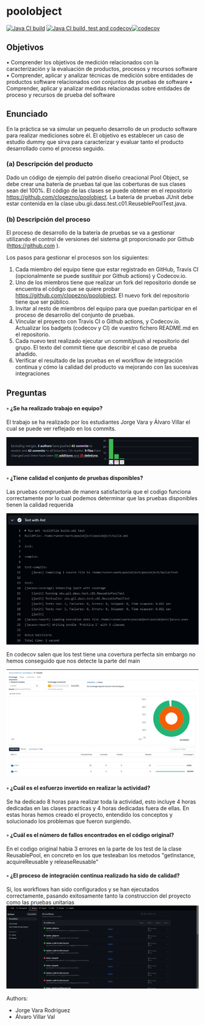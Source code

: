# poolobject
           
[![Java CI build](https://github.com/AlvaroVillarVal/poolobject/actions/workflows/ci_jdk11_build.yml/badge.svg)](https://github.com/AlvaroVillarVal/poolobject/actions/workflows/ci_jdk11_build.yml) [![Java CI build, test and codecov](https://github.com/AlvaroVillarVal/poolobject/actions/workflows/ci_jdk1.8_build_test.yml/badge.svg)](https://github.com/AlvaroVillarVal/poolobject/actions/workflows/ci_jdk1.8_build_test.yml)[![codecov](https://codecov.io/gh/AlvaroVillarVal/poolobject/graph/badge.svg?token=UGZHVU5JU9)](https://codecov.io/gh/AlvaroVillarVal/poolobject) 

## Objetivos
• Comprender los objetivos de medición relacionados con la caracterización y la evaluación de
productos, procesos y recursos software
• Comprender, aplicar y analizar técnicas de medición sobre entidades de productos software
relacionados con conjuntos de pruebas de software
• Comprender, aplicar y analizar medidas relacionadas sobre entidades de proceso y recursos de
prueba del software

## Enunciado
En la práctica se va simular un pequeño desarrollo de un producto software para realizar mediciones sobre él.
El objetivo es establecer un caso de estudio dummy que sirva para caracterizar y evaluar tanto el producto
desarrollado como el proceso seguido.
### (a) Descripción del producto
Dado un código de ejemplo del patrón diseño creacional Pool Object, se debe crear una batería de pruebas tal
que las coberturas de sus clases sean del 100%. El código de las clases se puede obtener en el repositorio
https://github.com/clopezno/poolobject. La batería de pruebas JUnit debe estar contenida en la clase
ubu.gii.dass.test.c01.ReuseblePoolTest.java.
### (b) Descripción del proceso
El proceso de desarrollo de la batería de pruebas se va a gestionar utilizando el control de versiones del
sistema git proporcionado por Github (https://github.com ).

Los pasos para gestionar el procesos son los siguientes:
  1. Cada miembro del equipo tiene que estar registrado en GitHub, Travis CI (opcionalmente se puede
    sustituir por Github actions) y Codecov.io.
  2. Uno de los miembros tiene que realizar un fork del repositorio donde se encuentra el código que se
    quiere probar https://github.com/clopezno/poolobject. El nuevo fork del repositorio tiene que ser
    público.
  3. Invitar al resto de miembros del equipo para que puedan participar en el proceso de desarrollo del
    conjunto de pruebas.
  4. Vincular el proyecto con Travis CI o Github actions, y Codecov.io. Actualizar los badgets (codecov y
    CI) de vuestro fichero README.md en el repositorio.
  5. Cada nuevo test realizado ejecutar un commit/push al repositorio del grupo. El texto del commit tiene
    que describir el caso de prueba añadido.
  6. Verificar el resultado de las pruebas en el workflow de integración continua y cómo la calidad del
    producto va mejorando con las sucesivas integraciones

## Preguntas
#### ◦ ¿Se ha realizado trabajo en equipo?
   El trabajo se ha realizado por los estudiantes Jorge Vara y Álvaro Villar el cual se puede ver reflejado en los commits.
   
   <img src="https://github.com/AlvaroVillarVal/poolobject/blob/master/img/commits.png">
  
#### ◦ ¿Tiene calidad el conjunto de pruebas disponibles?
  Las pruebas comprueban de manera satisfactoria que el codigo funciona correctamente por lo cual podemos determinar que las pruebas disponibles tienen la calidad requerida
  
  <img src="https://github.com/AlvaroVillarVal/poolobject/blob/master/img/test.png">

  En codecov salen que los test tiene una covertura perfecta sin embargo no hemos conseguido que nos detecte la parte del main
  
  <img src="https://github.com/AlvaroVillarVal/poolobject/blob/master/img/codecov_coverage.png">

#### ◦ ¿Cuál es el esfuerzo invertido en realizar la actividad?
  Se ha dedicado 8 horas para realizar toda la actividad, esto incluye 4 horas dedicadas en las clases practicas y 4 horas dedicadas fuera de ellas. En estas horas hemos creado el proyecto, entendido los conceptos y solucionado los problemas que fueron surgiendo.

#### ◦ ¿Cuál es el número de fallos encontrados en el código original?
  En el codigo original habia 3 errores en la parte de los test de la clase ReusablePool, en concreto en los que testeaban los metodos "getInstance, acquireReusable y releaseReusable"

#### ◦ ¿El proceso de integración continua realizado ha sido de calidad?
  Si, los workflows han sido configurados y se han ejecutados correctamente, pasando exitosamente tanto la construccion del proyecto como las pruebas unitarias
  <img src="https://github.com/AlvaroVillarVal/poolobject/blob/master/img/actions.png">
  

Authors:

- Jorge Vara Rodriguez
- Álvaro Villar Val
